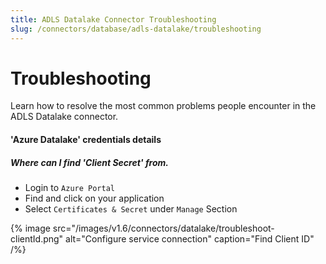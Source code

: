 ```yaml
---
title: ADLS Datalake Connector Troubleshooting
slug: /connectors/database/adls-datalake/troubleshooting
---
```


# Troubleshooting

Learn how to resolve the most common problems people encounter in the ADLS Datalake connector.

#### **'Azure Datalake'** credentials details

##### Where can I find 'Client Secret' from.

- Login to `Azure Portal`
- Find and click on your application 
- Select `Certificates & Secret` under `Manage` Section

{% image
src="/images/v1.6/connectors/datalake/troubleshoot-clientId.png"
alt="Configure service connection"
caption="Find Client ID" /%}

